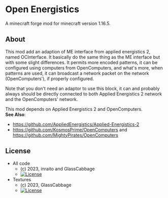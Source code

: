 # Open Energistics
A minecraft forge mod for minecraft version 1.16.5.

## About
This mod add an adaption of ME interface from applied energistics 2, named OCInterface.
It basically do the same thing as the ME interface but with some slight differences.
It permits more encoded patterns, it can be configured using computers from OpenComputers,
and what's more, when patterns are used, it can broadcast a network packet on the network
(OpenComputers'), if properly configured.

Note that you don't need an adaptor to use this block, it can and probably always should 
be directly connected to both Applied Energistics 2 network and the OpenComputers' network.

This mod depends on Applied Energistics 2 and OpenComputers.  
**See Also**:
- https://github.com/AppliedEnergistics/Applied-Energistics-2
- https://github.com/KosmosPrime/OpenComputers and https://github.com/MightyPirates/OpenComputers

## License
* All code
  - (c) 2023, inraito and GlassCabbage  
  - [![License](https://img.shields.io/badge/License-MIT-red.svg?style=flat-square)](http://opensource.org/licenses/MIT)
* Textures
  - (c) 2023, GlassCabbage
  - [![License](https://img.shields.io/badge/License-CC%20BY--NC--SA%203.0-yellow.svg?style=flat-square)](https://creativecommons.org/licenses/by-nc-sa/3.0/)
